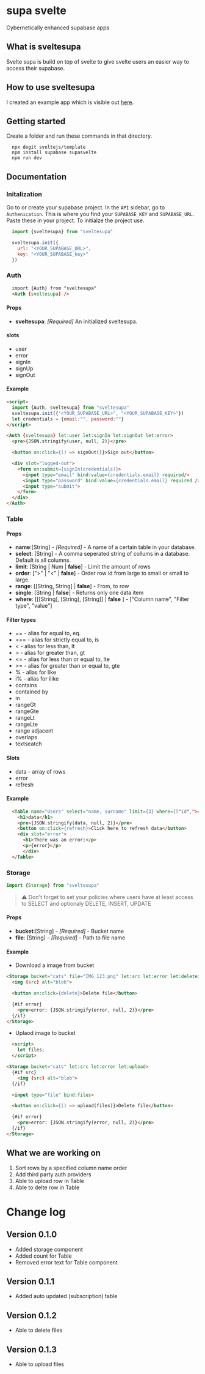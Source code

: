 # supa svelte
Cybernetically enhanced supabase apps

## What is sveltesupa
Svelte supa is build on top of svelte to give svelte users an easier way to access their supabase. 

## How to use sveltesupa
I created an example app which is visible out [here](https://github.com/yustarandomname/supasvelte/tree/main/example).

## Getting started
Create a folder and run these commands in that directory.
```
  npx degit sveltejs/template
  npm install supabase supasvelte
  npm run dev
```

## Documentation
### Initalization
Go to or create your supabase project. In the ``API`` sidebar, go to ``Authenication``. This is where you find your ``SUPABASE_KEY`` and ``SUPABASE_URL``. Paste these in your project. To initialze the project use.

```javascript
  import {sveltesupa} from "sveltesupa"

  sveltesupa.init({
    url: "<YOUR_SUPABASE_URL>", 
    key: "<YOUR_SUPABASE_key>"
  })
```

### Auth
```html
  import {Auth} from "sveltesupa"
  <Auth {sveltesupa} />
```

#### Props
- **sveltesupa**: *[Required]* An initialized sveltesupa.

#### slots
- user
- error
- signIn
- signUp
- signOut

#### Example
```html
<script>
  import {Auth, sveltesupa} from "sveltesupa"
  sveltesupa.init({"<YOUR_SUPABASE_URL>", "<YOUR_SUPABASE_KEY>"})
  let credentials = {email:"", password:""}
</script>

<Auth {sveltesupa} let:user let:signIn let:signOut let:error>
  <pre>{JSON.stringify(user, null, 2)}</pre>

  <button on:click={() => signOut()}>Sign out</button>

  <div slot="logged-out">
    <form on:submit={signIn(credentials)}>
      <input type="email" bind:value={credentials.email} required/>
      <input type="password" bind:value={credentials.email} required />
      <input type="submit">
    </form>
  </div>
</Auth>
```

### Table
#### Props
- **name**:[String] - *[Required]* - A name of a certain table in your database.
- **select**: [String] - A comma seperated string of collums in a database. Default is all columns.
- **limit**: [String | Num | **false**] - Limit the amount of rows
- **order**: [">" | "<" | **false**] - Order row id from large to small or small to large.
- **range**: [[String, String] | **false**] - From, to row
- **single**: [String | **false**] - Returns only one data item
- **where**: [[[String], [String], [String]] | **false** ] - ["Column name", "Filter type", "value"]

#### Filter types
- == - alias for equal to, eq.
- === - alias for strictly equal to, is
- < - alias for less than, lt
- \> - alias for greater than, gt
- <= - alias for less than or equal to, lte
- \>= - alias for greater than or equal to, gte
- % - alias for like
- i% - alias for ilike
- contains
- contained by
- in
- rangeGt
- rangeGte
- rangeLt
- rangeLte
- range adjacent
- overlaps
- textseatch


#### Slots
- data - array of rows
- error
- refresh
#### Example
```html
  <Table name="Users" select="name, surname" limit={3} where={["id",">=","3"]}  let:data let:error let:refresh>
    <h1>data</h1>
    <pre>{JSON.stringify(data, null, 2)}</pre>
    <button on:click={refresh}>Click here to refresh data</button>
    <div slot="error">
      <h1>There was an error:</p>
      <p>{error}</p>
      </div>
  </Table>
```

### Storage
```javascript
import {Storage} from "sveltesupa"
```

> ⚠️ Don't forget to set your policies where users have at least access to SELECT and optionaly DELETE, INSERT, UPDATE 

#### Props
- **bucket**:[String] - *[Required]* - Bucket name
- **file**: [String] - *[Required]* - Path to file name

#### Example
- Download a image from bucket
```html
<Storage bucket="cats" file="IMG_123.png" let:src let:error let:delete>
  <img {src} alt="blob">

  <button on:click={delete}>Delete file</button>

  {#if error}
    <pre>error: {JSON.stringify(error, null, 2)}</pre>
  {/if}
</Storage>
```

- Uplaod image to bucket
```html
  <script>
    let files;
  </script>
```

```html
<Storage bucket="cats" let:src let:error let:upload>
  {#if src}
    <img {src} alt="blob">
  {/if}

  <input type="file" bind:files>

  <button on:click={() => upload(files)}>Delete file</button>

  {#if error}
    <pre>error: {JSON.stringify(error, null, 2)}</pre>
  {/if}
</Storage>
```

## What we are working on
1. Sort rows by a specified column name order
2. Add third party auth providers
5. Able to upload row in Table
6. Able to delte row in Table

# Change log
## Version 0.1.0
- Added storage component
- Added count for Table
- Removed error text for Table component

## Version 0.1.1
- Added auto updated (subscription) table

## Version 0.1.2
- Able to delete files

## Version 0.1.3
- Able to upload files
